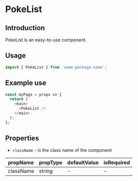 # PokeList

<!-- STORY -->

## Introduction

PokeList is an easy-to-use component.

## Usage

```javascript
import { PokeList } from 'some-package-name';
```

## Example use

```javascript
const myPage = props => {
  return (
    <main>
      <PokeList />
    </main>
  );
};
```

## Properties

- `className` - is the class name of the component

| propName  | propType | defaultValue | isRequired |
| --------- | -------- | ------------ | ---------- |
| className | string   | -            | -          |
